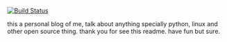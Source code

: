 [![Build Status](https://travis-ci.org/ahmadsyafrudin/ahmadsyafrudin.github.io.svg?branch=master)](https://travis-ci.org/ahmadsyafrudin/ahmadsyafrudin.github.io)

this a personal blog of me, talk about anything specially python, linux and other open source thing. thank you for see this readme. have fun but sure. 
